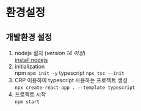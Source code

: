 # 환경설정
## 개발환경 설정
1. nodejs 설치 (*version 14 이상*)   
    [install nodejs](http://nodejs.org/ko/download/releases/)
2. initialization   
    npm `npm init -y`
    typescript `npx tsc --init`
3. CRP 이용하여 typescript 사용하는 프로젝트 생성   
    `npx create-react-app . --template typescript`
4. 프로젝트 시작   
    `npm start`